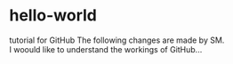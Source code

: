 # hello-world
tutorial for GitHub
The following changes are made by SM.  
I woould like to understand the workings of GitHub...

